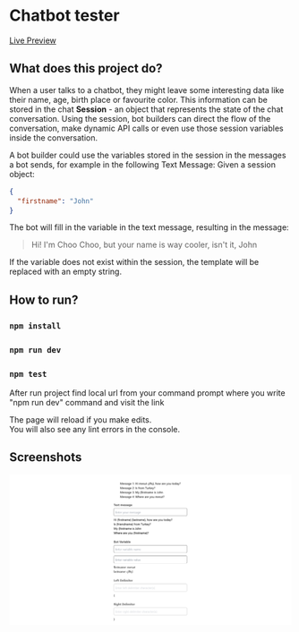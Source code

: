 # Chatbot tester

[Live Preview](https://chatbot-tester.vercel.app/)

## What does this project do?

When a user talks to a chatbot, they might leave some interesting data like their name, age, birth place or favourite color.
This information can be stored in the chat **Session** - an object that represents the state of the chat conversation. Using the session, bot builders can direct the flow of the conversation, make dynamic API calls or even use those session variables inside the conversation.

A bot builder could use the variables stored in the session in the messages a bot sends, for example in the following Text Message:
Given a session object:

```json
{
  "firstname": "John"
}
```

The bot will fill in the variable in the text message, resulting in the message:

> Hi! I'm Choo Choo, but your name is way cooler, isn't it, John

If the variable does not exist within the session, the template will be replaced with an empty string.

## How to run?

### `npm install`

### `npm run dev`

### `npm test`

After run project find local url from your command prompt where you write "npm run dev" command and visit the link

The page will reload if you make edits.\
You will also see any lint errors in the console.

## Screenshots

![chatbot](./chatbot.png)
